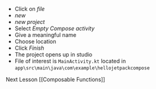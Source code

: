 - Click on *file*
- *new*
- *new project*
- Select *Empty Compose activity*
- Give a meaningful name
- Choose location
- Click *Finish*
- The project opens up in studio
- File of interest is `MainActivity.kt` located in `app\src\main\java\com\example\hellojetpackcompose`


Next Lesson [[Composable Functions]]